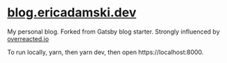 # [blog.ericadamski.dev](https://blog.ericadamski.dev)

My personal blog. Forked from Gatsby blog starter. Strongly influenced by [overreacted.io](overreacted.io)

To run locally, yarn, then yarn dev, then open https://localhost:8000.
